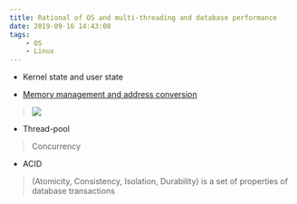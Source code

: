 ```yaml
---
title: Rational of OS and multi-threading and database performance
date: 2019-09-16 14:43:08
tags:
    - OS
    - Linux
---
```

- Kernel state and user state

- [Memory management and address conversion](https://blog.csdn.net/prike/article/details/73838670)
> ![](http://www.2cto.com/uploadfile/Collfiles/20160301/2016030109163457.jpg)

- Thread-pool
> Concurrency

- ACID 
> (Atomicity, Consistency, Isolation, Durability) is a set of properties of database transactions
